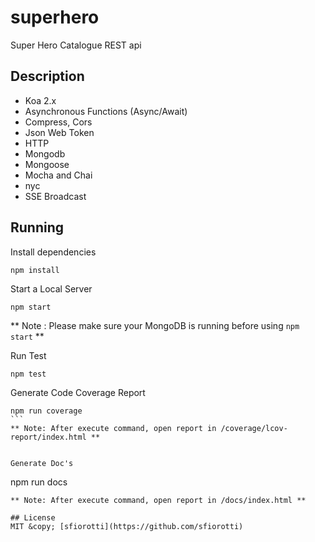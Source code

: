 # superhero
Super Hero Catalogue REST api

## Description

 - Koa 2.x
 - Asynchronous Functions (Async/Await)
 - Compress, Cors
 - Json Web Token
 - HTTP
 - Mongodb
 - Mongoose
 - Mocha and Chai
 - nyc
 - SSE Broadcast


## Running
Install dependencies
```
npm install
```

Start a Local Server
```
npm start
```
** Note : Please make sure your MongoDB is running before using ```npm start``` **

Run Test
```
npm test
```

Generate Code Coverage Report
````
npm run coverage
```
** Note: After execute command, open report in /coverage/lcov-report/index.html **


Generate Doc's
````
npm run docs
```
** Note: After execute command, open report in /docs/index.html **

## License
MIT &copy; [sfiorotti](https://github.com/sfiorotti)
